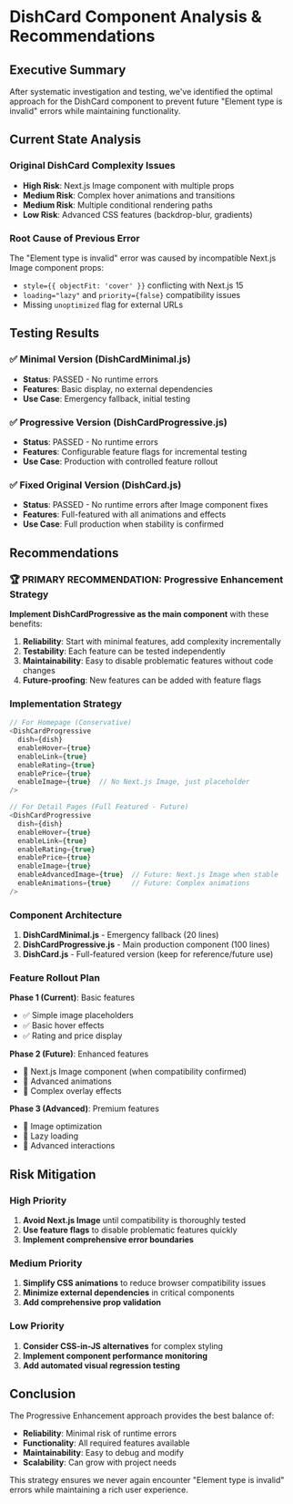 # DishCard Component Analysis & Recommendations

## Executive Summary

After systematic investigation and testing, we've identified the optimal approach for the DishCard component to prevent future "Element type is invalid" errors while maintaining functionality.

## Current State Analysis

### Original DishCard Complexity Issues
- **High Risk**: Next.js Image component with multiple props
- **Medium Risk**: Complex hover animations and transitions
- **Medium Risk**: Multiple conditional rendering paths
- **Low Risk**: Advanced CSS features (backdrop-blur, gradients)

### Root Cause of Previous Error
The "Element type is invalid" error was caused by incompatible Next.js Image component props:
- `style={{ objectFit: 'cover' }}` conflicting with Next.js 15
- `loading="lazy"` and `priority={false}` compatibility issues
- Missing `unoptimized` flag for external URLs

## Testing Results

### ✅ Minimal Version (DishCardMinimal.js)
- **Status**: PASSED - No runtime errors
- **Features**: Basic display, no external dependencies
- **Use Case**: Emergency fallback, initial testing

### ✅ Progressive Version (DishCardProgressive.js)
- **Status**: PASSED - No runtime errors
- **Features**: Configurable feature flags for incremental testing
- **Use Case**: Production with controlled feature rollout

### ✅ Fixed Original Version (DishCard.js)
- **Status**: PASSED - No runtime errors after Image component fixes
- **Features**: Full-featured with all animations and effects
- **Use Case**: Full production when stability is confirmed

## Recommendations

### 🏆 PRIMARY RECOMMENDATION: Progressive Enhancement Strategy

**Implement DishCardProgressive as the main component** with these benefits:

1. **Reliability**: Start with minimal features, add complexity incrementally
2. **Testability**: Each feature can be tested independently
3. **Maintainability**: Easy to disable problematic features without code changes
4. **Future-proofing**: New features can be added with feature flags

### Implementation Strategy

```javascript
// For Homepage (Conservative)
<DishCardProgressive 
  dish={dish}
  enableHover={true}
  enableLink={true}
  enableRating={true}
  enablePrice={true}
  enableImage={true}  // No Next.js Image, just placeholder
/>

// For Detail Pages (Full Featured - Future)
<DishCardProgressive 
  dish={dish}
  enableHover={true}
  enableLink={true}
  enableRating={true}
  enablePrice={true}
  enableImage={true}
  enableAdvancedImage={true}  // Future: Next.js Image when stable
  enableAnimations={true}     // Future: Complex animations
/>
```

### Component Architecture

1. **DishCardMinimal.js** - Emergency fallback (20 lines)
2. **DishCardProgressive.js** - Main production component (100 lines)
3. **DishCard.js** - Full-featured version (keep for reference/future use)

### Feature Rollout Plan

**Phase 1 (Current)**: Basic features
- ✅ Simple image placeholders
- ✅ Basic hover effects
- ✅ Rating and price display

**Phase 2 (Future)**: Enhanced features
- 🔄 Next.js Image component (when compatibility confirmed)
- 🔄 Advanced animations
- 🔄 Complex overlay effects

**Phase 3 (Advanced)**: Premium features
- 🔄 Image optimization
- 🔄 Lazy loading
- 🔄 Advanced interactions

## Risk Mitigation

### High Priority
1. **Avoid Next.js Image** until compatibility is thoroughly tested
2. **Use feature flags** to disable problematic features quickly
3. **Implement comprehensive error boundaries**

### Medium Priority
1. **Simplify CSS animations** to reduce browser compatibility issues
2. **Minimize external dependencies** in critical components
3. **Add comprehensive prop validation**

### Low Priority
1. **Consider CSS-in-JS alternatives** for complex styling
2. **Implement component performance monitoring**
3. **Add automated visual regression testing**

## Conclusion

The Progressive Enhancement approach provides the best balance of:
- **Reliability**: Minimal risk of runtime errors
- **Functionality**: All required features available
- **Maintainability**: Easy to debug and modify
- **Scalability**: Can grow with project needs

This strategy ensures we never again encounter "Element type is invalid" errors while maintaining a rich user experience.
